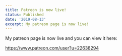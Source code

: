 ```yaml
---
title: Patreon is now live!
status: Published
date: '2019-08-13'
excerpt: My patreon page is now live!
---
```

My patreon page is now live and you can view it here:



<https://www.patreon.com/user?u=22638294>
